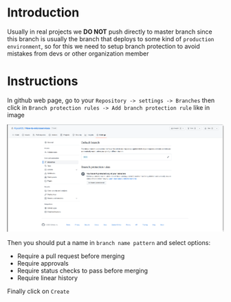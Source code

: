 # Introduction

Usually in real projects we **DO NOT** push directly to master branch since this branch is usually the branch that deploys to some kind of `production environment`, so for this we need to setup branch protection to avoid mistakes from devs or other organization member

# Instructions

In github web page, go to your `Repository -> settings -> Branches` then click in `Branch protection rules -> Add branch protection rule` like in image

![Protection1](images/Protection1.png)

Then you should put a name in `branch name pattern` and select options:

- Require a pull request before merging
- Require approvals
- Require status checks to pass before merging
- Require linear history

Finally click on `Create`
